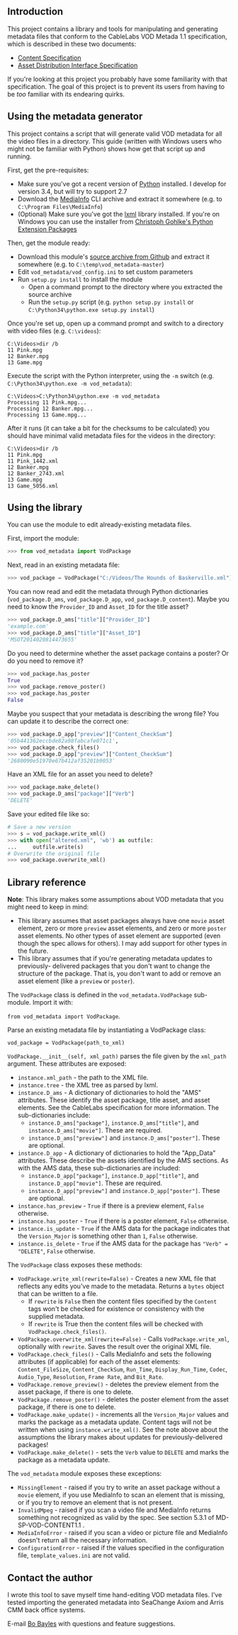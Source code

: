 ## Introduction
This project contains a library and tools for manipulating and generating
metadata files that conform to the CableLabs VOD Metada 1.1 specification, which
is described in these two documents:
* [Content Specification](http://cablelabs.com/specification/cablelabs-video-on-demand-content-specification-version-1-1/)
* [Asset Distribution Interface Specification](http://www.cablelabs.com/specification/cablelabs-asset-distribution-interface-specification-version-1-1-2/)

If you're looking at this project you probably have some familiarity with that
specification. The goal of this project is to prevent its users from having to
be _too_ familiar with its endearing quirks. 

## Using the metadata generator
This project contains a script that will generate valid VOD metadata for all the
video files in a directory. This guide (written with Windows users who might
not be familiar with Python) shows how get that script up and running.

First, get the pre-requisites:
* Make sure you've got a recent version of [Python](http://python.org)
 installed. I develop for version 3.4, but will try to support 2.7
* Download the [MediaInfo](http://mediaarea.net/en/MediaInfo) CLI archive and
 extract it somewhere (e.g. to `C:\Program Files\MediaInfo`)
* (Optional) Make sure you've got the [lxml](http://lxml.de) library installed. If you're
 on Windows you can use the installer from
 [Christoph Gohlke's Python Extension Packages](http://www.lfd.uci.edu/~gohlke/pythonlibs/#lxml)

Then, get the module ready:
* Download this module's
 [source archive from Github](http://github.com/bbayles/vod_metadata/zipball/master/)
 and extract it somewhere (e.g. to `C:\temp\vod_metadata-master`)
* Edit `vod_metadata/vod_config.ini` to set custom parameters
* Run `setup.py install` to install the module
    * Open a command prompt to the directory where you extracted the source archive
    * Run the `setup.py` script (e.g. `python setup.py install` or `C:\Python34\python.exe setup.py install`)


Once you're set up, open up a command prompt and switch to a directory with
 video files (e.g. `C:\videos`):

```
C:\Videos>dir /b
11 Pink.mpg
12 Banker.mpg
13 Game.mpg
```

Execute the script with the Python interpreter, using the `-m` switch
 (e.g. `C:\Python34\python.exe -m vod_metadata`):

```
C:\Videos>C:\Python34\python.exe -m vod_metadata
Processing 11 Pink.mpg...
Processing 12 Banker.mpg...
Processing 13 Game.mpg...
```

After it runs (it can take a bit for the checksums to be calculated) you should
 have minimal valid metadata files for the videos in the directory:

```
C:\Videos>dir /b
11 Pink.mpg
11 Pink_1442.xml
12 Banker.mpg
12 Banker_2743.xml
13 Game.mpg
13 Game_5056.xml
```

## Using the library
You can use the module to edit already-existing metadata files.

First, import the module:

```python
>>> from vod_metadata import VodPackage
```

Next, read in an existing metadata file:

```python
>>> vod_package = VodPackage("C:/Videos/The Hounds of Baskerville.xml")
```

You can now read and edit the metadata through Python dictionaries
 (`vod_package.D_ams`, `vod_package.D_app`, `vod_package.D_content`).
 Maybe you need to know the `Provider_ID` and `Asset_ID` for the title
 asset?

```python
>>> vod_package.D_ams["title"]["Provider_ID"]
'example.com'
>>> vod_package.D_ams["title"]["Asset_ID"]
'MSOT2014020814473655'
```

Do you need to determine whether the asset package contains a poster? Or do you 
need to remove it?

```python
>>> vod_package.has_poster
True
>>> vod_package.remove_poster()
>>> vod_package.has_poster
False
```

Maybe you suspect that your metadata is describing the wrong file? You can update it to describe the correct one:

```python
>>> vod_package.D_app["preview"]["Content_CheckSum"]
'05b441362eccbde82a98fabcafe071c1',
>>> vod_package.check_files()
>>> vod_package.D_app["preview"]["Content_CheckSum"]
'2680090e51970e67b412af35201b9053'
```

Have an XML file for an asset you need to delete?
```python
>>> vod_package.make_delete()
>>> vod_package.D_ams["package"]["Verb"]
'DELETE'
```

Save your edited file like so:

```python
# Save a new version
>>> s = vod_package.write_xml()
>>> with open("altered.xml", 'wb') as outfile:
...     outfile.write(s)
# Overwrite the original file
>>> vod_package.overwrite_xml()
```

## Library reference

__Note__: This library makes some assumptions about VOD metadata that you might
need to keep in mind:
* This library assumes that asset packages always have one `movie` asset element,
zero or more `preview` asset elements, and zero or more `poster` asset elements.
No other types of asset element are supported (even though the spec allows for
others). I may add support for other types in the future.
* This library assumes that if you're generating metadata updates to previously-
delivered packages that you don't want to change the structure of the package.
That is, you don't want to add or remove an asset element (like a `preview` or
`poster`).

The `VodPackage` class is defined in the `vod_metadata.VodPackage` sub-module.
 Import it with:

 `from vod_metadata import VodPackage`.

Parse an existing metadata file by instantiating a VodPackage class:

`vod_package = VodPackage(path_to_xml)`

`VodPackage.__init__(self, xml_path)` parses the file given by the `xml_path`
argument. These attributes are exposed:
* `instance.xml_path` - the path to the XML file.
* `instance.tree` - the XML tree as parsed by lxml.
* `instance.D_ams` - A dictionary of dictionaries to hold the "AMS"
 attributes. These identify the asset package, title asset, and asset elements.
 See the CableLabs specification for more information. The sub-dictionaries 
 include:
  * `instance.D_ams["package"]`, `instance.D_ams["title"]`, and
 `instance.D_ams["movie"]`. These are required.
  * `instance.D_ams["preview"]` and `instance.D_ams["poster"]`. These are optional.
* `instance.D_app` - A dictionary of dictionaries to hold the "App_Data"
 attributes. These describe the assets identified by the AMS sections. As with the AMS
 data, these sub-dictionaries are included:
  * `instance.D_app["package"]`, `instance.D_app["title"]`, and
 `instance.D_app["movie"]`. These are required.
  * `instance.D_app["preview"]` and `instance.D_app["poster"]`. These are optional.
* `instance.has_preview` - `True` if there is a preview element, `False` otherwise.
* `instance.has_poster` - `True` if there is a poster element, `False` otherwise.
* `instance.is_update` - `True` if the AMS data for the package indicates that the
 `Version_Major` is something other than `1`, `False` otherwise.
* `instance.is_delete` - `True` if the AMS data for the package has
 `"Verb" = "DELETE"`, `False` otherwise.

The `VodPackage` class exposes these methods:
* `VodPackage.write_xml(rewrite=False)` - Creates a new XML file that
 reflects any edits you've made to the metadata. Returns a `bytes` object that
 can be written to a file.
  * If `rewrite` is `False` then the content files specified by the `Content`
 tags won't be checked for existence or consistency with the supplied metadata.
  * If `rewrite` is True then the content files will be checked with
 `VodPackage.check_files()`.
* `VodPackage.overwrite_xml(rewrite=False)` - Calls `VodPackage.write_xml`,
 optionally with `rewrite`. Saves the result over the original XML file.
* `VodPackage.check_files()` - Calls MediaInfo and sets the following
 attributes (if applicable) for each of the asset elements: `Content_FileSize`,
 `Content_CheckSum`, `Run_Time`, `Display_Run_Time`, `Codec`, `Audio_Type`,
 `Resolution`, `Frame Rate`, and `Bit_Rate`.
* `VodPackage.remove_preview()` - deletes the preview element from the asset
 package, if there is one to delete.
* `VodPackage.remove_poster()` - deletes the poster element from the asset
 package, if there is one to delete.
* `VodPackage.make_update()` - increments all the `Version_Major` values and
 marks the package as a metadata update. Content tags will not be written when
 using `instance.write_xml()`. See the note above about the assumptions the
 library makes about updates for previously-delivered packages!
* `VodPackage.make_delete()` - sets the `Verb` value to `DELETE` amd marks
 the package as a metadata update.

The `vod_metadata` module exposes these exceptions:
* `MissingElement` - raised if you try to write an asset package without a `movie`
 element, if you use MediaInfo to scan an element that is missing, or if you
 try to remove an element that is not present.
* `InvalidMpeg` - raised if you scan a video file and MediaInfo returns something
 not recognized as valid by the spec. See section 5.3.1 of MD-SP-VOD-CONTENT1.1 .
* `MediaInfoError` - raised if you scan a video or picture file and MediaInfo
  doesn't return all the necessary information.
* `ConfigurationError` - raised if the values specified in the configuration
 file, `template_values.ini` are not valid.

## Contact the author
I wrote this tool to save myself time hand-editing VOD metadata files.
I've tested importing the generated metadata into SeaChange Axiom and Arris CMM
back office systems.

E-mail [Bo Bayles](bbayles+github@gmail.com) with questions and feature suggestions.
